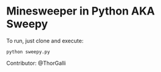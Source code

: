 #  Minesweeper in Python AKA Sweepy

To run, just clone and execute:

```python sweepy.py```

Contributor: @ThorGalli
